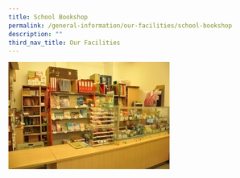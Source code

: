 ```yaml
---
title: School Bookshop
permalink: /general-information/our-facilities/school-bookshop
description: ""
third_nav_title: Our Facilities
---
```


![School Bookshop](/images/School%20Bookshop.jpg)